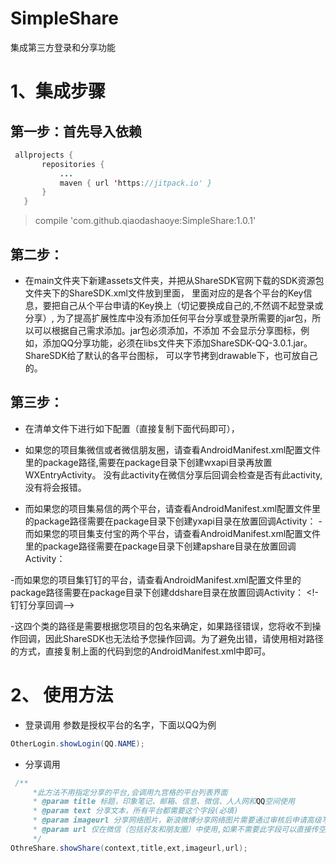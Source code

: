 # SimpleShare
集成第三方登录和分享功能
# 1、集成步骤

## 第一步：首先导入依赖
 ```java
  allprojects {
  		repositories {
  			...
  			maven { url 'https://jitpack.io' }
  		}
  	}	
```
> compile 'com.github.qiaodashaoye:SimpleShare:1.0.1'

## 第二步：
 - 在main文件夹下新建assets文件夹，并把从ShareSDK官网下载的SDK资源包文件夹下的ShareSDK.xml文件放到里面，
里面对应的是各个平台的Key信息，要把自己从个平台申请的Key换上（切记要换成自己的,不然调不起登录或分享）,
为了提高扩展性库中没有添加任何平台分享或登录所需要的jar包，所以可以根据自己需求添加。jar包必须添加，不添加
不会显示分享图标，例如，添加QQ分享功能，必须在libs文件夹下添加ShareSDK-QQ-3.0.1.jar。ShareSDK给了默认的各平台图标，
可以字节拷到drawable下，也可放自己的。
## 第三步：
- 在清单文件下进行如下配置（直接复制下面代码即可），
<activity
     android:name="com.mob.tools.MobUIShell"
     android:theme="@android:style/Theme.Translucent.NoTitleBar"
     android:configChanges="keyboardHidden|orientation|screenSize"
     android:windowSoftInputMode="stateHidden|adjustResize" >

     <intent-filter>
         <data android:scheme="tencent100371282" />
         <action android:name="android.intent.action.VIEW" />
         <category android:name="android.intent.category.BROWSABLE" />
         <category android:name="android.intent.category.DEFAULT" />
     </intent-filter>

    <!-- 调用新浪原生SDK，需要注册的回调activity -->
    <intent-filter>
        <action android:name="com.sina.weibo.sdk.action.ACTION_SDK_REQ_ACTIVITY" />
        <category android:name="android.intent.category.DEFAULT" />
    </intent-filter>

    <!--集成line客户端登录授权，需要添如下格式的过滤器-->
    <intent-filter>	
	<data android:scheme="line.1477692153" />
	<action android:name="android.intent.action.VIEW"/>
	<category android:name="android.intent.category.BROWSABLE" />
	<category android:name="android.intent.category.DEFAULT" />
    </intent-filter>

 </activity>
 
 - 如果您的项目集微信或者微信朋友圈，请查看AndroidManifest.xml配置文件里的package路径,需要在package目录下创建wxapi目录再放置WXEntryActivity。
 没有此activity在微信分享后回调会检查是否有此activity,没有将会报错。
<activity     
    android:name=".wxapi.WXEntryActivity"
    android:theme="@android:style/Theme.Translucent.NoTitleBar"     
    android:configChanges="keyboardHidden|orientation|screenSize"     
    android:exported="true"     
    android:screenOrientation="portrait" />

- 而如果您的项目集易信的两个平台，请查看AndroidManifest.xml配置文件里的package路径需要在package目录下创建yxapi目录在放置回调Activity：
<activity     
    android:name=".yxapi.YXEntryActivity"     
    android:theme="@android:style/Theme.Translucent.NoTitleBar"
    android:configChanges="keyboardHidden|orientation|screenSize" 
    android:exported="true"     
    android:screenOrientation="portrait" />
-而如果您的项目集支付宝的两个平台，请查看AndroidManifest.xml配置文件里的package路径需要在package目录下创建apshare目录在放置回调Activity：
<!-- 支付宝分享回调 -->
<activity
    android:name=".apshare.ShareEntryActivity"
    android:theme="@android:style/Theme.Translucent.NoTitleBar"
    android:configChanges="keyboardHidden|orientation|screenSize"
    android:exported="true"/>
    -而如果您的项目集钉钉的平台，请查看AndroidManifest.xml配置文件里的package路径需要在package目录下创建ddshare目录在放置回调Activity：
    <!-钉钉分享回调-->
    <activity
       android:name=".ddshare.DDShareActivity"
        android:launchMode="singleInstance"
        android:exported="true">
        <intent-filter>
            <action android:name="android.intent.action.VIEW"></action>
            <category android:name="android.intent.category.DEFAULT"></category>
        </intent-filter>
    </activity>

-这四个类的路径是需要根据您项目的包名来确定，如果路径错误，您将收不到操作回调，因此ShareSDK也无法给予您操作回调。为了避免出错，请使用相对路径的方式，直接复制上面的代码到您的AndroidManifest.xml中即可。

# 2、 使用方法
 - 登录调用  参数是授权平台的名字，下面以QQ为例
 ```java
 OtherLogin.showLogin(QQ.NAME);
 ```
  - 分享调用
  ```java
   /**
       *此方法不用指定分享的平台,会调用九宫格的平台列表界面
       * @param title 标题，印象笔记、邮箱、信息、微信、人人网和QQ空间使用
       * @param text 分享文本，所有平台都需要这个字段(必填)
       * @param imageurl 分享网络图片，新浪微博分享网络图片需要通过审核后申请高级写入接口，否则请注释掉测试新浪微博(选填)
       * @param url 仅在微信（包括好友和朋友圈）中使用,如果不需要此字段可以直接传空或null
       */
  OthreShare.showShare(context,title,ext,imageurl,url);
  ```